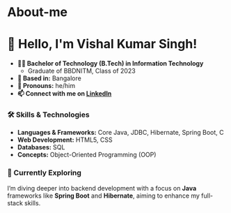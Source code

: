 # About-me
# 👋 Hello, I'm Vishal Kumar Singh!

- **👨‍🎓 Bachelor of Technology (B.Tech) in Information Technology**  
  - Graduate of BBDNITM, Class of 2023  
- **🌆 Based in:** Bangalore  
- **💼 Pronouns:** he/him  
- **📫 Connect with me on [LinkedIn](https://www.linkedin.com/in/vishal-singh2002)**

### 🛠️ Skills & Technologies
- **Languages & Frameworks:** Core Java, JDBC, Hibernate, Spring Boot, C
- **Web Development:** HTML5, CSS
- **Databases:** SQL
- **Concepts:** Object-Oriented Programming (OOP)

### 🌱 Currently Exploring
I’m diving deeper into backend development with a focus on **Java** frameworks like **Spring Boot** and **Hibernate**, aiming to enhance my full-stack skills.


